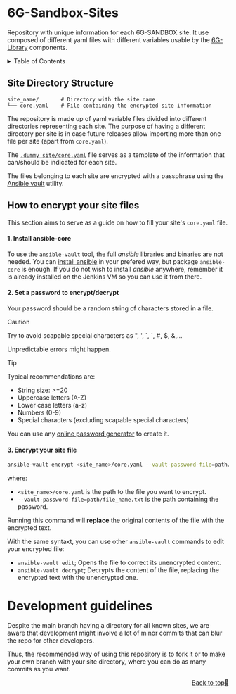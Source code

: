 <a name="readme-top"></a>

# 6G-Sandbox-Sites <!-- omit in toc -->

Repository with unique information for each 6G-SANDBOX site. It use composed of different yaml files with different variables usable by the [6G-Library](https://github.com/6G-SANDBOX/6G-Library) components.


<details>
<summary>Table of Contents</summary>

- [Site Directory Structure](#site-directory-structure)
- [How to encrypt your site files](#how-to-encrypt-your-site-files)
  - [1. Install ansible-core](#1-install-ansible-core)
  - [2. Set a password to encrypt/decrypt](#2-set-a-password-to-encryptdecrypt)
  - [3. Encrypt your site file](#3-encrypt-your-site-file)
- [Development Guidelines](#development-guidelines)

</details>

## Site Directory Structure

```
site_name/       # Directory with the site name
└── core.yaml    # File containing the encrypted site information
```

The repository is made up of yaml variable files divided into different directories representing each site. The purpose of having a different directory per site is in case future releases allow importing more than one file per site (apart from `core.yaml`).

The [`.dummy_site/core.yaml`](.dummy_site/core.yaml) file serves as a template of the information that can/should be indicated for each site.

The files belonging to each site are encrypted with a passphrase using the [Ansible vault](https://docs.ansible.com/ansible/latest/vault_guide/index.html) utility.

## How to encrypt your site files

This section aims to serve as a guide on how to fill your site's `core.yaml` file.

#### 1. Install ansible-core

To use the `ansible-vault` tool, the full *ansible* libraries and binaries are not needed. You can [install ansible](https://docs.ansible.com/ansible/latest/installation_guide/installation_distros.html) in your prefered way, but package `ansible-core` is enough.
If you do not wish to install *ansible* anywhere, remember it is already installed on the Jenkins VM so you can use it from there.

#### 2. Set a password to encrypt/decrypt

Your password should be a random string of characters stored in a file.

> [!CAUTION]
> Try to avoid scapable special characters as ", ', `, ´, #, $, &,...
> 
> Unpredictable errors might happen.

> [!TIP]
> Typical recommendations are:
>
> - String size: >=20
> - Uppercase letters (A-Z)
> - Lower case letters (a-z)
> - Numbers (0-9)
> - Special characters (excluding scapable special characters)
>
> You can use any [online password generator](https://www.random.org/strings/) to create it.

#### 3. Encrypt your site file

```sh
ansible-vault encrypt <site_name>/core.yaml --vault-password-file=path/to/password.txt
```

where:

- `<site_name>/core.yaml` is the path to the file you want to encrypt.
- `--vault-password-file=path/file_name.txt` is the path containing the password.

Running this command will **replace** the original contents of the file with the encrypted text.

With the same syntaxt, you can use other `ansible-vault` commands to edit your encrypted file:
- `ansible-vault edit`; Opens the file to correct its unencrypted content.
- `ansible-vault decrypt`; Decrypts the content of the file, replacing the encrypted text with the unencrypted one.

# Development guidelines
Despite the main branch having a directory for all known sites, we are aware that development might involve a lot of minor commits that can blur the repo for other developers.

Thus, the recommended way of using this repository is to fork it or to make your own branch with your site directory, where you can do as many commits as you want.

<p align="right"><a href="#readme-top">Back to top&#x1F53C;</a></p>